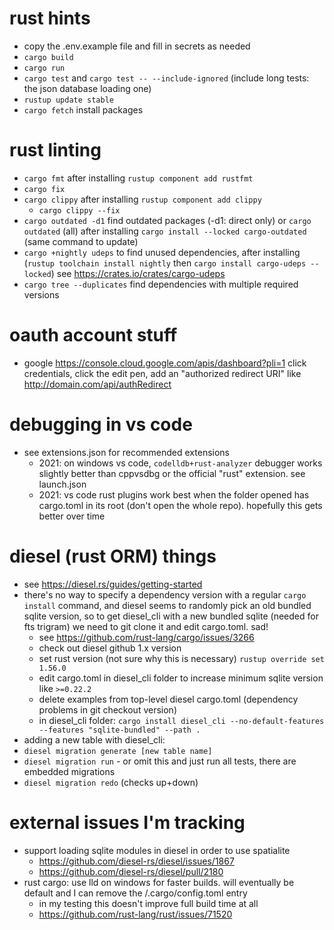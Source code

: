# rust hints
* copy the .env.example file and fill in secrets as needed
* `cargo build`
* `cargo run`
* `cargo test` and `cargo test -- --include-ignored` (include long tests: the json database loading one)
* `rustup update stable`
* `cargo fetch` install packages

# rust linting
* `cargo fmt` after installing `rustup component add rustfmt`
* `cargo fix`
* `cargo clippy` after installing `rustup component add clippy`
  * `cargo clippy --fix`
* `cargo outdated -d1` find outdated packages (-d1: direct only) or `cargo outdated` (all) after installing `cargo install --locked cargo-outdated` (same command to update)
* `cargo +nightly udeps` to find unused dependencies, after installing (`rustup toolchain install nightly` then `cargo install cargo-udeps --locked`) see https://crates.io/crates/cargo-udeps
* `cargo tree --duplicates` find dependencies with multiple required versions

# oauth account stuff
* google https://console.cloud.google.com/apis/dashboard?pli=1 click credentials, click the edit pen, add an "authorized redirect URI" like http://domain.com/api/authRedirect

# debugging in vs code
* see extensions.json for recommended extensions
  * 2021: on windows vs code, `codelldb+rust-analyzer` debugger works slightly better than cppvsdbg or the official "rust" extension. see launch.json
  * 2021: vs code rust plugins work best when the folder opened has cargo.toml in its root (don't open the whole repo).  hopefully this gets better over time

# diesel (rust ORM) things
* see https://diesel.rs/guides/getting-started
* there's no way to specify a dependency version with a regular `cargo install` command, and diesel seems to randomly pick an old bundled sqlite version, so to get diesel_cli with a new bundled sqlite (needed for fts trigram) we need to git clone it and edit cargo.toml. sad!
  * see https://github.com/rust-lang/cargo/issues/3266
  * check out diesel github 1.x version
  * set rust version (not sure why this is necessary) `rustup override set 1.56.0`
  * edit cargo.toml in diesel_cli folder to increase minimum sqlite version like `>=0.22.2`
  * delete examples from top-level diesel cargo.toml (dependency problems in git checkout version)
  * in diesel_cli folder: `cargo install diesel_cli --no-default-features --features "sqlite-bundled" --path .`
* adding a new table with diesel_cli:
* `diesel migration generate [new table name]`
* `diesel migration run` - or omit this and just run all tests, there are embedded migrations
* `diesel migration redo` (checks up+down)

# external issues I'm tracking
* support loading sqlite modules in diesel in order to use spatialite
  * https://github.com/diesel-rs/diesel/issues/1867
  * https://github.com/diesel-rs/diesel/pull/2180
* rust cargo: use lld on windows for faster builds. will eventually be default and I can remove the /.cargo/config.toml entry
  * in my testing this doesn't improve full build time at all
  * https://github.com/rust-lang/rust/issues/71520
